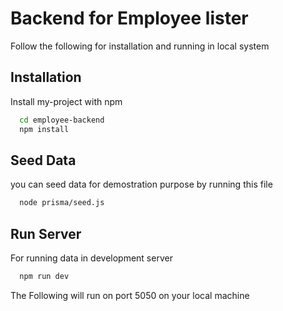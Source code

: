 
# Backend for Employee lister

Follow the following for installation and running in local system




## Installation

Install my-project with npm

```bash
  cd employee-backend
  npm install 
```

## Seed Data

you can seed data for demostration purpose by running this file
    
```bash
  node prisma/seed.js 
```

## Run Server

For running data in development server
```bash
  npm run dev
```

The Following will run on port 5050 on your local machine

